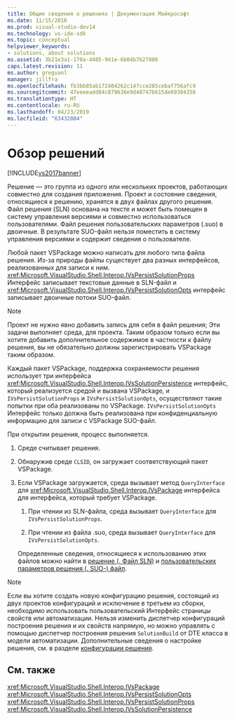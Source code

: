 ```yaml
---
title: Общие сведения о решениях | Документация Майкрософт
ms.date: 11/15/2016
ms.prod: visual-studio-dev14
ms.technology: vs-ide-sdk
ms.topic: conceptual
helpviewer_keywords:
- solutions, about solutions
ms.assetid: 3b21e3a1-170a-4485-941e-6b04b7b27886
caps.latest.revision: 11
ms.author: gregvanl
manager: jillfra
ms.openlocfilehash: fb3bb85ab172404262c147cce285cebaf756afc9
ms.sourcegitcommit: 47eeeeadd84c879636e9d48747b615de69384356
ms.translationtype: HT
ms.contentlocale: ru-RU
ms.lasthandoff: 04/23/2019
ms.locfileid: "63432084"
---
```

# <a name="solutions-overview"></a>Обзор решений
[!INCLUDE[vs2017banner](../../includes/vs2017banner.md)]

Решение — это группа из одного или нескольких проектов, работающих совместно для создания приложения. Проект и состояние сведения, относящиеся к решению, хранятся в двух файлах другого решения. Файл решения (SLN) основана на тексте и может быть помещен в систему управления версиями и совместно использоваться пользователями. Файл решения пользовательских параметров (.suo) в двоичные. В результате SUO-файл нельзя поместить в систему управления версиями и содержит сведения о пользователе.  
  
 Любой пакет VSPackage можно написать для любого типа файла решения. Из-за природы файлы существует два разных интерфейсов, реализованных для записи к ним. <xref:Microsoft.VisualStudio.Shell.Interop.IVsPersistSolutionProps> Интерфейс записывает текстовые данные в SLN-файл и <xref:Microsoft.VisualStudio.Shell.Interop.IVsPersistSolutionOpts> интерфейс записывает двоичные потоки SUO-файл.  
  
> [!NOTE]
> Проект не нужно явно добавить запись для себя в файл решения; Эти задачи выполняет среда, для проекта. Таким образом только если вы хотите добавить дополнительное содержимое в частности к файлу решения, вы не обязательно должны зарегистрировать VSPackage таким образом.  
  
 Каждый пакет VSPackage, поддержка сохраняемости решения использует три интерфейса <xref:Microsoft.VisualStudio.Shell.Interop.IVsSolutionPersistence> интерфейс, который реализуется средой и вызвана VSPackage, и `IVsPersistSolutionProps` и `IVsPersistSolutionOpts`, осуществляют такие попытки при оба реализованы по VSPackage. `IVsPersistSolutionOpts` Интерфейс только должна быть реализована при конфиденциальную информацию для записи с VSPackage SUO-файл.  
  
 При открытии решения, процесс выполняется.  
  
1. Среде считывает решения.  
  
2. Обнаружив среде `CLSID`, он загружает соответствующий пакет VSPackage.  
  
3. Если VSPackage загружается, среда вызывает метод `QueryInterface` для <xref:Microsoft.VisualStudio.Shell.Interop.IVsPackage> интерфейса для интерфейса, который требует VSPackage.  
  
   1. При чтении из SLN-файла, среда вызывает `QueryInterface` для `IVsPersistSolutionProps`.  
  
   2. При чтении из файла .suo, среда вызывает `QueryInterface` для `IVsPersistSolutionOpts`.  
  
   Определенные сведения, относящиеся к использованию этих файлов можно найти в [решение (. Файл SLN)](../../extensibility/internals/solution-dot-sln-file.md) и [пользовательских параметров решения (. SUO-) файл](../../extensibility/internals/solution-user-options-dot-suo-file.md).  
  
> [!NOTE]
> Если вы хотите создать новую конфигурацию решения, состоящий из двух проектов конфигураций и исключение в третьем из сборки, необходимо использовать пользовательский Интерфейс страницы свойств или автоматизации. Нельзя изменить диспетчер конфигураций построения решения и их свойств напрямую, но можно управлять с помощью диспетчер построения решения `SolutionBuild` от DTE класса в модели автоматизации. Дополнительные сведения о настройке решения, см. в разделе [конфигурации решения](../../extensibility/internals/solution-configuration.md).  
  
## <a name="see-also"></a>См. также  
 <xref:Microsoft.VisualStudio.Shell.Interop.IVsPackage>   
 <xref:Microsoft.VisualStudio.Shell.Interop.IVsPersistSolutionOpts>   
 <xref:Microsoft.VisualStudio.Shell.Interop.IVsPersistSolutionProps>   
 <xref:Microsoft.VisualStudio.Shell.Interop.IVsSolutionPersistence>
